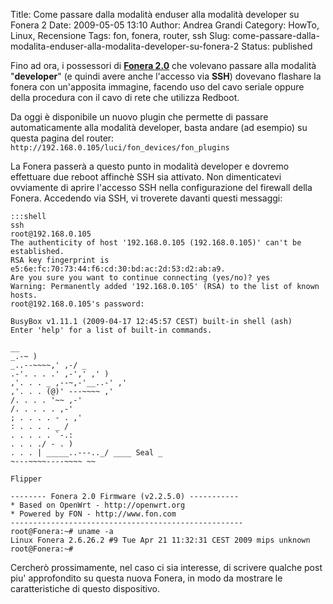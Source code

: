 Title: Come passare dalla modalità enduser alla modalità developer su Fonera 2
Date: 2009-05-05 13:10
Author: Andrea Grandi
Category: HowTo, Linux, Recensione
Tags: fon, fonera, router, ssh
Slug: come-passare-dalla-modalita-enduser-alla-modalita-developer-su-fonera-2
Status: published

Fino ad ora, i possessori di [**Fonera 2.0**](http://www.fon.com) che
volevano passare alla modalità "**developer**" (e quindi avere anche
l'accesso via **SSH**) dovevano flashare la fonera con un'apposita
immagine, facendo uso del cavo seriale oppure della procedura con il
cavo di rete che utilizza Redboot.

Da oggi è disponibile un nuovo plugin che permette di passare
automaticamente alla modalità developer, basta andare (ad esempio) su
questa pagina del router: `http://192.168.0.105/luci/fon_devices/fon_plugins`

La Fonera passerà a questo punto in modalità developer e dovremo
effettuare due reboot affinchè SSH sia attivato. Non dimenticatevi
ovviamente di aprire l'accesso SSH nella configurazione del firewall
della Fonera. Accedendo via SSH, vi troverete davanti questi messaggi:

    :::shell
    ssh
    root@192.168.0.105  
    The authenticity of host '192.168.0.105 (192.168.0.105)' can't be
    established.  
    RSA key fingerprint is e5:6e:fc:70:73:44:f6:cd:30:bd:ac:2d:53:d2:ab:a9.  
    Are you sure you want to continue connecting (yes/no)? yes  
    Warning: Permanently added '192.168.0.105' (RSA) to the list of known
    hosts.  
    root@192.168.0.105's password:

    BusyBox v1.11.1 (2009-04-17 12:45:57 CEST) built-in shell (ash)  
    Enter 'help' for a list of built-in commands.

    __  
    _.-~ )  
    _..--~~~~,' ,-/ _  
    .-'. . . .' ,-',' ,' )  
    ,'. . . _ ,--~,-'__..-' ,'  
    ,'. . . (@)' ---~~~~ ,'  
    /. . . . '~~ ,-'  
    /. . . . . ,-'  
    ; . . . . - . ,'  
    : . . . . _ /  
    . . . . . `-.:  
    . . . ./ - . )  
    . . . | _____..---.._/ ____ Seal _  
    ~---~~~~----~~~~ ~~

    Flipper

    -------- Fonera 2.0 Firmware (v2.2.5.0) -----------  
    * Based on OpenWrt - http://openwrt.org  
    * Powered by FON - http://www.fon.com  
    ----------------------------------------------------  
    root@Fonera:~# uname -a  
    Linux Fonera 2.6.26.2 #9 Tue Apr 21 11:32:31 CEST 2009 mips unknown  
    root@Fonera:~#

Cercherò prossimamente, nel caso ci sia interesse, di scrivere qualche
post piu' approfondito su questa nuova Fonera, in modo da mostrare le
caratteristiche di questo dispositivo.
